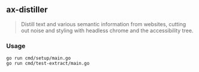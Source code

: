## ax-distiller

> Distill text and various semantic information from websites, cutting out noise and styling with headless chrome and the accessibility tree.

### Usage

```
go run cmd/setup/main.go
go run cmd/test-extract/main.go
```

